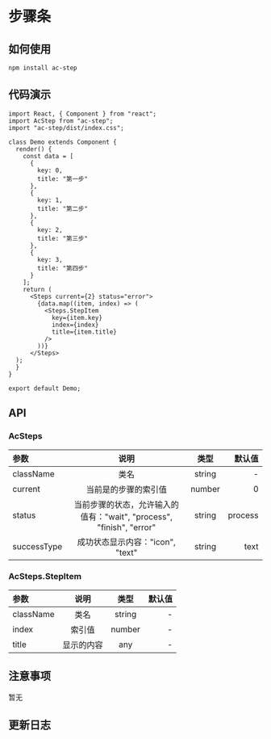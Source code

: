 # 步骤条

## 如何使用

```
npm install ac-step
```

## 代码演示
```
import React, { Component } from "react";
import AcStep from "ac-step";
import "ac-step/dist/index.css";

class Demo extends Component {
  render() {
    const data = [
      {
        key: 0,
        title: "第一步"
      },
      {
        key: 1,
        title: "第二步"
      },
      {
        key: 2,
        title: "第三步"
      },
      {
        key: 3,
        title: "第四步"
      }
    ];
    return (
      <Steps current={2} status="error">
        {data.map((item, index) => (
          <Steps.StepItem
            key={item.key}
            index={index}
            title={item.title}
          />
        ))}
      </Steps>
  );
  }
}

export default Demo;
```

## API

### AcSteps

|参数|说明|类型|默认值|
|:--|:---:|:--:|---:|
| className| 类名 | string | - |
| current | 当前是的步骤的索引值 | number | 0 |
| status | 当前步骤的状态，允许输入的值有："wait", "process", "finish", "error" | string | process |
| successType | 成功状态显示内容："icon", "text" | string | text |

### AcSteps.StepItem

|参数|说明|类型|默认值|
|:--|:---:|:--:|---:|
| className| 类名 | string | - |
| index | 索引值 | number | - |
| title | 显示的内容 | any | - |

## 注意事项

暂无

## 更新日志
